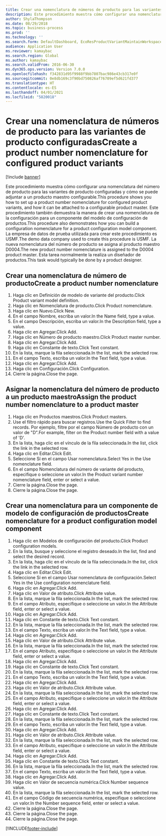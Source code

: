 ```yaml
---
title: Crear una nomenclatura de números de producto para las variantes de producto configuradas
description: Este procedimiento muestra cómo configurar una nomenclatura del número de producto para las variantes de producto configuradas y cómo se puede adjuntar a un producto maestro configurable.
author: ShylaThompson
ms.date: 08/29/2018
ms.topic: business-process
ms.prod: ''
ms.technology: ''
ms.search.form: DefaultDashboard, EcoResProductVariantMaintainWorkspace, EcoResNomenclature, EcoResProductListPage, EcoResProductDetails, PCProductConfigurationModelListPage, PCProductConfigurationModelDetails
audience: Application User
ms.reviewer: kamaybac
ms.search.region: Global
ms.author: kamaybac
ms.search.validFrom: 2016-06-30
ms.dyn365.ops.version: Version 7.0.0
ms.openlocfilehash: f342831d95f9988f9bb7807bac986e43cb317e0f
ms.sourcegitcommit: 0e8db169c3f90bd750826af76709ef5d621fd377
ms.translationtype: HT
ms.contentlocale: es-ES
ms.lasthandoff: 04/01/2021
ms.locfileid: "5820018"
---
```

# <a name="create-a-product-number-nomenclature-for-configured-product-variants"></a><span data-ttu-id="39f3e-103">Crear una nomenclatura de números de producto para las variantes de producto configuradas</span><span class="sxs-lookup"><span data-stu-id="39f3e-103">Create a product number nomenclature for configured product variants</span></span>

[!include [banner](../../includes/banner.md)]

<span data-ttu-id="39f3e-104">Este procedimiento muestra cómo configurar una nomenclatura del número de producto para las variantes de producto configuradas y cómo se puede adjuntar a un producto maestro configurable.</span><span class="sxs-lookup"><span data-stu-id="39f3e-104">This procedure shows you how to set up a product number nomenclature for configured product variants, and how it can be attached to a configurable product master.</span></span> <span data-ttu-id="39f3e-105">Este procedimiento también demuestra la manera de crear una nomenclatura de la configuración para un componente del modelo de configuración de productos.</span><span class="sxs-lookup"><span data-stu-id="39f3e-105">This procedure also demonstrates how you can build a configuration nomenclature for a product configuration model component.</span></span> <span data-ttu-id="39f3e-106">La empresa de datos de prueba utilizada para crear este procedimiento es USMF.</span><span class="sxs-lookup"><span data-stu-id="39f3e-106">The demo data company used to create this procedure is USMF.</span></span> <span data-ttu-id="39f3e-107">La nueva nomenclatura del número de producto se asigna al producto maestro D0004.</span><span class="sxs-lookup"><span data-stu-id="39f3e-107">The new product number nomenclature is assigned to the D0004 product master.</span></span> <span data-ttu-id="39f3e-108">Esta tarea normalmente la realiza un diseñador de productos.</span><span class="sxs-lookup"><span data-stu-id="39f3e-108">This task would typically be done by a product designer.</span></span>


## <a name="create-a-product-number-nomenclature"></a><span data-ttu-id="39f3e-109">Crear una nomenclatura de número de producto</span><span class="sxs-lookup"><span data-stu-id="39f3e-109">Create a product number nomenclature</span></span>
1. <span data-ttu-id="39f3e-110">Haga clic en Definición de modelo de variante del producto.</span><span class="sxs-lookup"><span data-stu-id="39f3e-110">Click Product variant model definition.</span></span>
2. <span data-ttu-id="39f3e-111">Haga clic en Nomenclatura de producto.</span><span class="sxs-lookup"><span data-stu-id="39f3e-111">Click Product nomenclature.</span></span>
3. <span data-ttu-id="39f3e-112">Haga clic en Nuevo.</span><span class="sxs-lookup"><span data-stu-id="39f3e-112">Click New.</span></span>
4. <span data-ttu-id="39f3e-113">En el campo Nombre, escriba un valor.</span><span class="sxs-lookup"><span data-stu-id="39f3e-113">In the Name field, type a value.</span></span>
5. <span data-ttu-id="39f3e-114">En el campo Descripción, escriba un valor.</span><span class="sxs-lookup"><span data-stu-id="39f3e-114">In the Description field, type a value.</span></span>
6. <span data-ttu-id="39f3e-115">Haga clic en Agregar.</span><span class="sxs-lookup"><span data-stu-id="39f3e-115">Click Add.</span></span>
7. <span data-ttu-id="39f3e-116">Haga clic en Número de producto maestro.</span><span class="sxs-lookup"><span data-stu-id="39f3e-116">Click Product master number.</span></span>
8. <span data-ttu-id="39f3e-117">Haga clic en Agregar.</span><span class="sxs-lookup"><span data-stu-id="39f3e-117">Click Add.</span></span>
9. <span data-ttu-id="39f3e-118">Haga clic en Constante de texto.</span><span class="sxs-lookup"><span data-stu-id="39f3e-118">Click Text constant.</span></span>
10. <span data-ttu-id="39f3e-119">En la lista, marque la fila seleccionada.</span><span class="sxs-lookup"><span data-stu-id="39f3e-119">In the list, mark the selected row.</span></span>
11. <span data-ttu-id="39f3e-120">En el campo Texto, escriba un valor.</span><span class="sxs-lookup"><span data-stu-id="39f3e-120">In the Text field, type a value.</span></span>
12. <span data-ttu-id="39f3e-121">Haga clic en Agregar.</span><span class="sxs-lookup"><span data-stu-id="39f3e-121">Click Add.</span></span>
13. <span data-ttu-id="39f3e-122">Haga clic en Configuración.</span><span class="sxs-lookup"><span data-stu-id="39f3e-122">Click Configuration.</span></span>
14. <span data-ttu-id="39f3e-123">Cierre la página.</span><span class="sxs-lookup"><span data-stu-id="39f3e-123">Close the page.</span></span>

## <a name="assign-the-product-number-nomenclature-to-a-product-master"></a><span data-ttu-id="39f3e-124">Asignar la nomenclatura del número de producto a un producto maestro</span><span class="sxs-lookup"><span data-stu-id="39f3e-124">Assign the product number nomenclature to a product master</span></span>
1. <span data-ttu-id="39f3e-125">Haga clic en Productos maestros.</span><span class="sxs-lookup"><span data-stu-id="39f3e-125">Click Product masters.</span></span>
2. <span data-ttu-id="39f3e-126">Use el filtro rápido para buscar registros.</span><span class="sxs-lookup"><span data-stu-id="39f3e-126">Use the Quick Filter to find records.</span></span> <span data-ttu-id="39f3e-127">Por ejemplo, filtre por el campo Número de producto con un valor de "D".</span><span class="sxs-lookup"><span data-stu-id="39f3e-127">For example, filter on the Product number field with a value of 'D'.</span></span>
3. <span data-ttu-id="39f3e-128">En la lista, haga clic en el vínculo de la fila seleccionada.</span><span class="sxs-lookup"><span data-stu-id="39f3e-128">In the list, click the link in the selected row.</span></span>
4. <span data-ttu-id="39f3e-129">Haga clic en Editar.</span><span class="sxs-lookup"><span data-stu-id="39f3e-129">Click Edit.</span></span>
5. <span data-ttu-id="39f3e-130">Seleccione Sí en el campo Usar nomenclatura.</span><span class="sxs-lookup"><span data-stu-id="39f3e-130">Select Yes in the Use nomenclature field.</span></span>
6. <span data-ttu-id="39f3e-131">En el campo Nomenclatura del número de variante del producto, especifique o seleccione un valor.</span><span class="sxs-lookup"><span data-stu-id="39f3e-131">In the Product variant number nomenclature field, enter or select a value.</span></span>
7. <span data-ttu-id="39f3e-132">Cierre la página.</span><span class="sxs-lookup"><span data-stu-id="39f3e-132">Close the page.</span></span>
8. <span data-ttu-id="39f3e-133">Cierre la página.</span><span class="sxs-lookup"><span data-stu-id="39f3e-133">Close the page.</span></span>

## <a name="create-nomenclature-for-a-product-configuration-model-component"></a><span data-ttu-id="39f3e-134">Crear una nomenclatura para un componente de modelo de configuración de productos</span><span class="sxs-lookup"><span data-stu-id="39f3e-134">Create nomenclature for a product configuration model component</span></span>
1. <span data-ttu-id="39f3e-135">Haga clic en Modelos de configuración del producto.</span><span class="sxs-lookup"><span data-stu-id="39f3e-135">Click Product configuration models.</span></span>
2. <span data-ttu-id="39f3e-136">En la lista, busque y seleccione el registro deseado.</span><span class="sxs-lookup"><span data-stu-id="39f3e-136">In the list, find and select the desired record.</span></span>
3. <span data-ttu-id="39f3e-137">En la lista, haga clic en el vínculo de la fila seleccionada.</span><span class="sxs-lookup"><span data-stu-id="39f3e-137">In the list, click the link in the selected row.</span></span>
4. <span data-ttu-id="39f3e-138">Haga clic en Editar.</span><span class="sxs-lookup"><span data-stu-id="39f3e-138">Click Edit.</span></span>
5. <span data-ttu-id="39f3e-139">Seleccione Sí en el campo Usar nomenclatura de configuración.</span><span class="sxs-lookup"><span data-stu-id="39f3e-139">Select Yes in the Use configuration nomenclature field.</span></span>
6. <span data-ttu-id="39f3e-140">Haga clic en Agregar.</span><span class="sxs-lookup"><span data-stu-id="39f3e-140">Click Add.</span></span>
7. <span data-ttu-id="39f3e-141">Haga clic en Valor de atributo.</span><span class="sxs-lookup"><span data-stu-id="39f3e-141">Click Attribute value.</span></span>
8. <span data-ttu-id="39f3e-142">En la lista, marque la fila seleccionada.</span><span class="sxs-lookup"><span data-stu-id="39f3e-142">In the list, mark the selected row.</span></span>
9. <span data-ttu-id="39f3e-143">En el campo Atributo, especifique o seleccione un valor.</span><span class="sxs-lookup"><span data-stu-id="39f3e-143">In the Attribute field, enter or select a value.</span></span>
10. <span data-ttu-id="39f3e-144">Haga clic en Agregar.</span><span class="sxs-lookup"><span data-stu-id="39f3e-144">Click Add.</span></span>
11. <span data-ttu-id="39f3e-145">Haga clic en Constante de texto.</span><span class="sxs-lookup"><span data-stu-id="39f3e-145">Click Text constant.</span></span>
12. <span data-ttu-id="39f3e-146">En la lista, marque la fila seleccionada.</span><span class="sxs-lookup"><span data-stu-id="39f3e-146">In the list, mark the selected row.</span></span>
13. <span data-ttu-id="39f3e-147">En el campo Texto, escriba un valor.</span><span class="sxs-lookup"><span data-stu-id="39f3e-147">In the Text field, type a value.</span></span>
14. <span data-ttu-id="39f3e-148">Haga clic en Agregar.</span><span class="sxs-lookup"><span data-stu-id="39f3e-148">Click Add.</span></span>
15. <span data-ttu-id="39f3e-149">Haga clic en Valor de atributo.</span><span class="sxs-lookup"><span data-stu-id="39f3e-149">Click Attribute value.</span></span>
16. <span data-ttu-id="39f3e-150">En la lista, marque la fila seleccionada.</span><span class="sxs-lookup"><span data-stu-id="39f3e-150">In the list, mark the selected row.</span></span>
17. <span data-ttu-id="39f3e-151">En el campo Atributo, especifique o seleccione un valor.</span><span class="sxs-lookup"><span data-stu-id="39f3e-151">In the Attribute field, enter or select a value.</span></span>
18. <span data-ttu-id="39f3e-152">Haga clic en Agregar.</span><span class="sxs-lookup"><span data-stu-id="39f3e-152">Click Add.</span></span>
19. <span data-ttu-id="39f3e-153">Haga clic en Constante de texto.</span><span class="sxs-lookup"><span data-stu-id="39f3e-153">Click Text constant.</span></span>
20. <span data-ttu-id="39f3e-154">En la lista, marque la fila seleccionada.</span><span class="sxs-lookup"><span data-stu-id="39f3e-154">In the list, mark the selected row.</span></span>
21. <span data-ttu-id="39f3e-155">En el campo Texto, escriba un valor.</span><span class="sxs-lookup"><span data-stu-id="39f3e-155">In the Text field, type a value.</span></span>
22. <span data-ttu-id="39f3e-156">Haga clic en Agregar.</span><span class="sxs-lookup"><span data-stu-id="39f3e-156">Click Add.</span></span>
23. <span data-ttu-id="39f3e-157">Haga clic en Valor de atributo.</span><span class="sxs-lookup"><span data-stu-id="39f3e-157">Click Attribute value.</span></span>
24. <span data-ttu-id="39f3e-158">En la lista, marque la fila seleccionada.</span><span class="sxs-lookup"><span data-stu-id="39f3e-158">In the list, mark the selected row.</span></span>
25. <span data-ttu-id="39f3e-159">En el campo Atributo, especifique o seleccione un valor.</span><span class="sxs-lookup"><span data-stu-id="39f3e-159">In the Attribute field, enter or select a value.</span></span>
26. <span data-ttu-id="39f3e-160">Haga clic en Agregar.</span><span class="sxs-lookup"><span data-stu-id="39f3e-160">Click Add.</span></span>
27. <span data-ttu-id="39f3e-161">Haga clic en Constante de texto.</span><span class="sxs-lookup"><span data-stu-id="39f3e-161">Click Text constant.</span></span>
28. <span data-ttu-id="39f3e-162">En la lista, marque la fila seleccionada.</span><span class="sxs-lookup"><span data-stu-id="39f3e-162">In the list, mark the selected row.</span></span>
29. <span data-ttu-id="39f3e-163">En el campo Texto, escriba un valor.</span><span class="sxs-lookup"><span data-stu-id="39f3e-163">In the Text field, type a value.</span></span>
30. <span data-ttu-id="39f3e-164">Haga clic en Agregar.</span><span class="sxs-lookup"><span data-stu-id="39f3e-164">Click Add.</span></span>
31. <span data-ttu-id="39f3e-165">Haga clic en Valor de atributo.</span><span class="sxs-lookup"><span data-stu-id="39f3e-165">Click Attribute value.</span></span>
32. <span data-ttu-id="39f3e-166">En la lista, marque la fila seleccionada.</span><span class="sxs-lookup"><span data-stu-id="39f3e-166">In the list, mark the selected row.</span></span>
33. <span data-ttu-id="39f3e-167">En el campo Atributo, especifique o seleccione un valor.</span><span class="sxs-lookup"><span data-stu-id="39f3e-167">In the Attribute field, enter or select a value.</span></span>
34. <span data-ttu-id="39f3e-168">Haga clic en Agregar.</span><span class="sxs-lookup"><span data-stu-id="39f3e-168">Click Add.</span></span>
35. <span data-ttu-id="39f3e-169">Haga clic en Constante de texto.</span><span class="sxs-lookup"><span data-stu-id="39f3e-169">Click Text constant.</span></span>
36. <span data-ttu-id="39f3e-170">En la lista, marque la fila seleccionada.</span><span class="sxs-lookup"><span data-stu-id="39f3e-170">In the list, mark the selected row.</span></span>
37. <span data-ttu-id="39f3e-171">En el campo Texto, escriba un valor.</span><span class="sxs-lookup"><span data-stu-id="39f3e-171">In the Text field, type a value.</span></span>
38. <span data-ttu-id="39f3e-172">Haga clic en Agregar.</span><span class="sxs-lookup"><span data-stu-id="39f3e-172">Click Add.</span></span>
39. <span data-ttu-id="39f3e-173">Haga clic en Valor de secuencia numérica.</span><span class="sxs-lookup"><span data-stu-id="39f3e-173">Click Number sequence value.</span></span>
40. <span data-ttu-id="39f3e-174">En la lista, marque la fila seleccionada.</span><span class="sxs-lookup"><span data-stu-id="39f3e-174">In the list, mark the selected row.</span></span>
41. <span data-ttu-id="39f3e-175">En el campo Código de secuencia numérica, especifique o seleccione un valor.</span><span class="sxs-lookup"><span data-stu-id="39f3e-175">In the Number sequence field, enter or select a value.</span></span>
42. <span data-ttu-id="39f3e-176">Cierre la página.</span><span class="sxs-lookup"><span data-stu-id="39f3e-176">Close the page.</span></span>
43. <span data-ttu-id="39f3e-177">Cierre la página.</span><span class="sxs-lookup"><span data-stu-id="39f3e-177">Close the page.</span></span>
44. <span data-ttu-id="39f3e-178">Cierre la página.</span><span class="sxs-lookup"><span data-stu-id="39f3e-178">Close the page.</span></span>



[!INCLUDE[footer-include](../../../includes/footer-banner.md)]